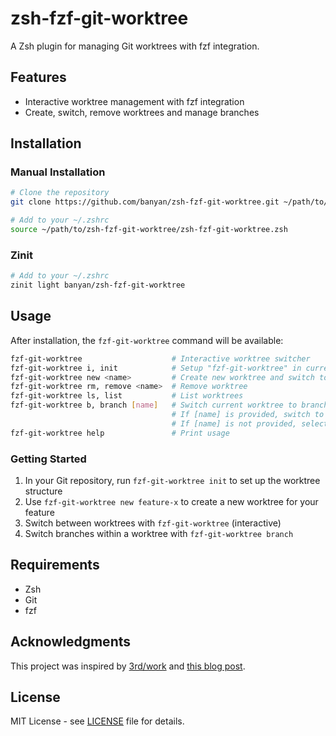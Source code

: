 # zsh-fzf-git-worktree

A Zsh plugin for managing Git worktrees with fzf integration.

## Features

- Interactive worktree management with fzf integration
- Create, switch, remove worktrees and manage branches

## Installation

### Manual Installation

```bash
# Clone the repository
git clone https://github.com/banyan/zsh-fzf-git-worktree.git ~/path/to/zsh-fzf-git-worktree

# Add to your ~/.zshrc
source ~/path/to/zsh-fzf-git-worktree/zsh-fzf-git-worktree.zsh
```

### Zinit

```bash
# Add to your ~/.zshrc
zinit light banyan/zsh-fzf-git-worktree
```

## Usage

After installation, the `fzf-git-worktree` command will be available:

```bash
fzf-git-worktree                    # Interactive worktree switcher
fzf-git-worktree i, init            # Setup "fzf-git-worktree" in current directory
fzf-git-worktree new <name>         # Create new worktree and switch to it
fzf-git-worktree rm, remove <name>  # Remove worktree
fzf-git-worktree ls, list           # List worktrees
fzf-git-worktree b, branch [name]   # Switch current worktree to branch
                                    # If [name] is provided, switch to branch or create it
                                    # If [name] is not provided, select branch interactively
fzf-git-worktree help               # Print usage
```

### Getting Started

1. In your Git repository, run `fzf-git-worktree init` to set up the worktree structure
2. Use `fzf-git-worktree new feature-x` to create a new worktree for your feature
3. Switch between worktrees with `fzf-git-worktree` (interactive)
4. Switch branches within a worktree with `fzf-git-worktree branch`

## Requirements

- Zsh
- Git
- fzf

## Acknowledgments

This project was inspired by [3rd/work](https://github.com/3rd/work) and [this blog post](https://sushichan044.hateblo.jp/entry/2025/06/06/003325).

## License

MIT License - see [LICENSE](LICENSE) file for details.

